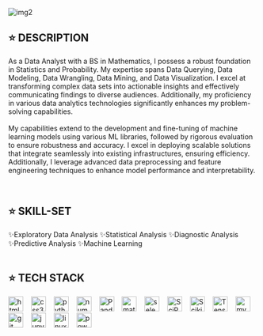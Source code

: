 ![img2](https://github.com/user-attachments/assets/f8f4fb65-be1a-47b7-8885-ef42c1ab72cf)
## ⭐️ DESCRIPTION
<p> As a Data Analyst with a BS in Mathematics, I possess a robust foundation in Statistics and Probability. My expertise spans Data Querying, Data Modeling, Data Wrangling, Data Mining, and Data Visualization. I excel at transforming complex data sets into actionable insights and effectively communicating findings to diverse audiences. Additionally, my proficiency in various data analytics technologies significantly enhances my problem-solving capabilities. <br> 
<br>
My capabilities extend to the development and fine-tuning of machine learning models using various ML libraries, followed by rigorous evaluation to ensure robustness and accuracy. I excel in deploying scalable solutions that integrate seamlessly into existing infrastructures, ensuring efficiency. Additionally, I leverage advanced data preprocessing and feature engineering techniques to enhance model performance and interpretability.</p>
<br>

## ⭐️ SKILL-SET
✨Exploratory Data Analysis ✨Statistical Analysis ✨Diagnostic Analysis ✨Predictive Analysis ✨Machine Learning
<br>
<br>

## ⭐️ TECH STACK
<div align="left">
  <img src="https://cdn.jsdelivr.net/gh/devicons/devicon/icons/html5/html5-original.svg" height="30" alt="html5 logo" />
    <img width="8" />
  <img src="https://cdn.jsdelivr.net/gh/devicons/devicon/icons/css3/css3-original.svg" height="30" alt="css3 logo" />
    <img width="8" />
  <img src="https://cdn.jsdelivr.net/gh/devicons/devicon/icons/python/python-original.svg" height="30" alt="python logo" />
    <img width="8" />
  <img src="https://cdn.jsdelivr.net/gh/devicons/devicon/icons/numpy/numpy-original.svg" height="30" alt="numpy logo" />
    <img width="8" />
  <img src="https://pandas.pydata.org/static/img/pandas_mark.svg" height="30" alt="Pandas logo" />
    <img width="8" />
  <img src="https://cdn.jsdelivr.net/gh/devicons/devicon/icons/matlab/matlab-original.svg" height="30" alt="matlab logo" />
    <img width="8" />
  <img src="https://cdn.jsdelivr.net/gh/devicons/devicon/icons/selenium/selenium-original.svg" height="30" alt="selenium logo" />
    <img width="8" />
  <img src="https://upload.wikimedia.org/wikipedia/commons/b/b2/SCIPY_2.svg" height="30" alt="SciPy logo" />
    <img width="8" />
  <img src="https://upload.wikimedia.org/wikipedia/commons/0/05/Scikit_learn_logo_small.svg" height="30" alt="Scikit-Learn logo" />
    <img width="8" />
  <img src="https://upload.wikimedia.org/wikipedia/commons/2/2d/Tensorflow_logo.svg" height="30" alt="TensorFlow logo" />
    <img width="8" />
   <img src="https://cdn.jsdelivr.net/gh/devicons/devicon/icons/mysql/mysql-original.svg" height="30" alt="mysql logo" />
    <img width="8" />
  <img src="https://cdn.jsdelivr.net/gh/devicons/devicon/icons/git/git-original.svg" height="30" alt="git logo" />
    <img width="8" /> 
  <img src="https://cdn.jsdelivr.net/gh/devicons/devicon/icons/jupyter/jupyter-original.svg" height="30" alt="jupyter logo" />
    <img width="8" /> 
  <img src="https://cdn.jsdelivr.net/gh/devicons/devicon/icons/linux/linux-original.svg" height="30" alt="linux logo" />
    <img width="8" />
    <img src="https://upload.wikimedia.org/wikipedia/commons/c/cf/New_Power_BI_Logo.svg" height="30" alt="powerbi logo" />
    <img width="8" />
</div>






